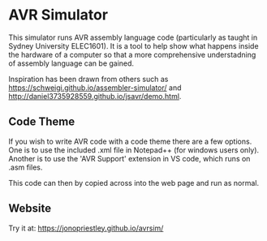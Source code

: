 # AVR Simulator

This simulator runs AVR assembly language code (particularly as taught in Sydney University ELEC1601). It is a tool to help show what happens inside the hardware of a computer so that a more comprehensive understadning of assembly language can be gained.


Inspiration has been drawn from others such as https://schweigi.github.io/assembler-simulator/ and http://daniel3735928559.github.io/jsavr/demo.html.

## Code Theme
If you wish to write AVR code with a code theme there are a few options. One is to use the included .xml file in Notepad++ (for windows users only). Another is to use the 'AVR Support' extension in VS code, which runs on .asm files.

This code can then by copied across into the web page and run as normal.

## Website
Try it at: https://jonopriestley.github.io/avrsim/
